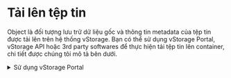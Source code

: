 # Tải lên tệp tin

Object là đối tượng lưu trữ dữ liệu gốc và thông tin metadata của tệp tin được tải lên trên hệ thống vStorage. Bạn có thể sử dụng vStorage Portal, vStorage API hoặc 3rd party softwares để thực hiện tải tệp tin lên container, chi tiết được chúng tôi mô tả bên dưới.



<details>

<summary>Sử dụng vStorage Portal</summary>

1\. Đăng nhập vào [https://vstorage.console.vngcloud.vn](https://vstorage.console.vngcloud.vn/storage/list).

2\. Chọn **project** và chọn **container** bạn muốn thực hiện tải lên tệp tin. Nếu bạn muốn tải lên tệp tin vào một directory, hãy chọn vào directory đó.

3\. Chọn **Tải lên.**

Màn hình tải lên object được hiển thị.

4\. Lúc này, bạn có thể tải lên tệp tin bằng hai cách:&#x20;

* Kéo các tệp tin từ thiết bị của bạn vào khu vực chứa tệp tin để tải lên.
* Chọn **Chọn tệp tin để tải lên** sau đó chọn tệp tin cần tải lên từ thiết bị của bạn.

5\. Chọn **Open**.

6\. Chọn **Tải lên**.

Lúc này, các tệp tin của bạn đang được hệ thống tải lên, trạng thái của các tệp tin lúc này là Đang tải lên. Khi trạng thái này chuyển thành **Thành công** nghĩa là tệp tin của bạn đã được tải lên thành công.

Trong thời gian object đang được tải lên, bạn không thể thực hiện các hành động khác tới container. Khi việc tải lên object hoàn thành, bạn có thể tiếp tục sử dụng các tính năng khác bình thường.&#x20;

Tất cả dữ liệu do bạn tải lên đều thuộc sở hữu của bạn, VNG Cloud sẽ không thể can thiệp hay khôi phục dữ liệu khi bị xóa hay ghi đè bởi lỗi người dùng. Để tránh các các sự cố về ghi đè hay xóa nhầm chúng tôi khuyến khích bạn nên sao lưu phiên bản container (tính năng versioning) để bảo vệ dữ liệu. Để xem chi tiết tính năng versioning, hãy xem [Sử dụng tính năng container versioning](../lam-viec-voi-container/su-dung-tinh-nang-container-versioning.md).

<img src="../../../../../.gitbook/assets/Tai_len_tep_tin (1).gif" alt="" data-size="original">

</details>

&#x20;

